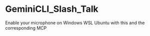 # GeminiCLI_Slash_Talk
Enable your microphone on Windows WSL Ubuntu with this and the corresponding MCP 
